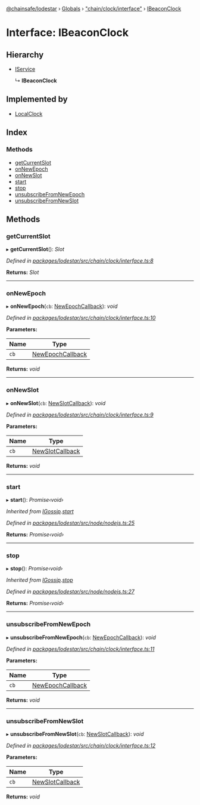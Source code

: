 [@chainsafe/lodestar](../README.md) › [Globals](../globals.md) › ["chain/clock/interface"](../modules/_chain_clock_interface_.md) › [IBeaconClock](_chain_clock_interface_.ibeaconclock.md)

# Interface: IBeaconClock

## Hierarchy

* [IService](_node_nodejs_.iservice.md)

  ↳ **IBeaconClock**

## Implemented by

* [LocalClock](../classes/_chain_clock_local_localclock_.localclock.md)

## Index

### Methods

* [getCurrentSlot](_chain_clock_interface_.ibeaconclock.md#getcurrentslot)
* [onNewEpoch](_chain_clock_interface_.ibeaconclock.md#onnewepoch)
* [onNewSlot](_chain_clock_interface_.ibeaconclock.md#onnewslot)
* [start](_chain_clock_interface_.ibeaconclock.md#start)
* [stop](_chain_clock_interface_.ibeaconclock.md#stop)
* [unsubscribeFromNewEpoch](_chain_clock_interface_.ibeaconclock.md#unsubscribefromnewepoch)
* [unsubscribeFromNewSlot](_chain_clock_interface_.ibeaconclock.md#unsubscribefromnewslot)

## Methods

###  getCurrentSlot

▸ **getCurrentSlot**(): *Slot*

*Defined in [packages/lodestar/src/chain/clock/interface.ts:8](https://github.com/ChainSafe/lodestar/blob/618cb3037/packages/lodestar/src/chain/clock/interface.ts#L8)*

**Returns:** *Slot*

___

###  onNewEpoch

▸ **onNewEpoch**(`cb`: [NewEpochCallback](../modules/_chain_clock_interface_.md#newepochcallback)): *void*

*Defined in [packages/lodestar/src/chain/clock/interface.ts:10](https://github.com/ChainSafe/lodestar/blob/618cb3037/packages/lodestar/src/chain/clock/interface.ts#L10)*

**Parameters:**

Name | Type |
------ | ------ |
`cb` | [NewEpochCallback](../modules/_chain_clock_interface_.md#newepochcallback) |

**Returns:** *void*

___

###  onNewSlot

▸ **onNewSlot**(`cb`: [NewSlotCallback](../modules/_chain_clock_interface_.md#newslotcallback)): *void*

*Defined in [packages/lodestar/src/chain/clock/interface.ts:9](https://github.com/ChainSafe/lodestar/blob/618cb3037/packages/lodestar/src/chain/clock/interface.ts#L9)*

**Parameters:**

Name | Type |
------ | ------ |
`cb` | [NewSlotCallback](../modules/_chain_clock_interface_.md#newslotcallback) |

**Returns:** *void*

___

###  start

▸ **start**(): *Promise‹void›*

*Inherited from [IGossip](_network_gossip_interface_.igossip.md).[start](_network_gossip_interface_.igossip.md#start)*

*Defined in [packages/lodestar/src/node/nodejs.ts:25](https://github.com/ChainSafe/lodestar/blob/618cb3037/packages/lodestar/src/node/nodejs.ts#L25)*

**Returns:** *Promise‹void›*

___

###  stop

▸ **stop**(): *Promise‹void›*

*Inherited from [IGossip](_network_gossip_interface_.igossip.md).[stop](_network_gossip_interface_.igossip.md#stop)*

*Defined in [packages/lodestar/src/node/nodejs.ts:27](https://github.com/ChainSafe/lodestar/blob/618cb3037/packages/lodestar/src/node/nodejs.ts#L27)*

**Returns:** *Promise‹void›*

___

###  unsubscribeFromNewEpoch

▸ **unsubscribeFromNewEpoch**(`cb`: [NewEpochCallback](../modules/_chain_clock_interface_.md#newepochcallback)): *void*

*Defined in [packages/lodestar/src/chain/clock/interface.ts:11](https://github.com/ChainSafe/lodestar/blob/618cb3037/packages/lodestar/src/chain/clock/interface.ts#L11)*

**Parameters:**

Name | Type |
------ | ------ |
`cb` | [NewEpochCallback](../modules/_chain_clock_interface_.md#newepochcallback) |

**Returns:** *void*

___

###  unsubscribeFromNewSlot

▸ **unsubscribeFromNewSlot**(`cb`: [NewSlotCallback](../modules/_chain_clock_interface_.md#newslotcallback)): *void*

*Defined in [packages/lodestar/src/chain/clock/interface.ts:12](https://github.com/ChainSafe/lodestar/blob/618cb3037/packages/lodestar/src/chain/clock/interface.ts#L12)*

**Parameters:**

Name | Type |
------ | ------ |
`cb` | [NewSlotCallback](../modules/_chain_clock_interface_.md#newslotcallback) |

**Returns:** *void*
